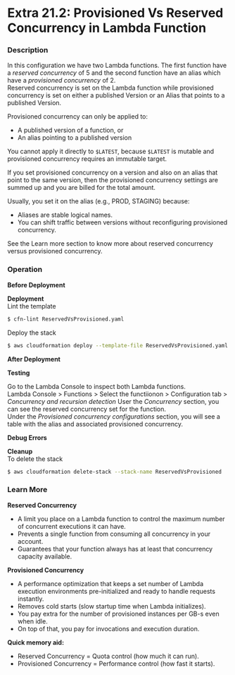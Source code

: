 # Extra 21.2: Provisioned Vs Reserved Concurrency in Lambda Function

### Description

In this configuration we have two Lambda functions. The first function have a _reserved concurrency_ of 5 and the second function have an alias which have a _provisioned concurrency_ of 2.  
Reserved concurrency is set on the Lambda function while provisioned concurrency is set on either a published Version or an Alias that points to a published Version.

Provisioned concurrency can only be applied to:

- A published version of a function, or
- An alias pointing to a published version

You cannot apply it directly to `$LATEST`, because `$LATEST` is mutable and provisioned concurrency requires an immutable target.

If you set provisioned concurrency on a version and also on an alias that point to the same version, then the provisioned concurrency settings are summed up and you are billed for the total amount.

Usually, you set it on the alias (e.g., PROD, STAGING) because:

- Aliases are stable logical names.
- You can shift traffic between versions without reconfiguring provisioned concurrency.

See the Learn more section to know more about reserved concurrency versus provisioned concurrency.

### Operation

**Before Deployment**

**Deployment**  
Lint the template

```bash
$ cfn-lint ReservedVsProvisioned.yaml
```

Deploy the stack

```bash
$ aws cloudformation deploy --template-file ReservedVsProvisioned.yaml  --stack-name ReservedVsProvisioned --capabilities CAPABILITY_IAM
```

**After Deployment**

**Testing**

Go to the Lambda Console to inspect both Lambda functions.  
Lambda Console > Functions > Select the functiionon > Configuration tab > _Concurrency and recursion detection_
User the _Concurrency_ section, you can see the reserved concurrency set for the function.  
Under the _Provisioned concurrency configurations_ section, you will see a table with the alias and associated provisioned concurrency.

**Debug Errors**

**Cleanup**  
To delete the stack

```bash
$ aws cloudformation delete-stack --stack-name ReservedVsProvisioned
```

### Learn More

**Reserved Concurrency**

- A limit you place on a Lambda function to control the maximum number of concurrent executions it can have.
- Prevents a single function from consuming all concurrency in your account.
- Guarantees that your function always has at least that concurrency capacity available.

**Provisioned Concurrency**

- A performance optimization that keeps a set number of Lambda execution environments pre-initialized and ready to handle requests instantly.
- Removes cold starts (slow startup time when Lambda initializes).
- You pay extra for the number of provisioned instances per GB-s even when idle.
- On top of that, you pay for invocations and execution duration.

**Quick memory aid:**

- Reserved Concurrency = Quota control (how much it can run).
- Provisioned Concurrency = Performance control (how fast it starts).
